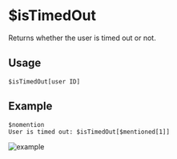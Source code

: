# $isTimedOut
Returns whether the user is timed out or not.

## Usage
```
$isTimedOut[user ID]
```

## Example
```
$nomention
User is timed out: $isTimedOut[$mentioned[1]]
```

![example](https://user-images.githubusercontent.com/94063167/198890460-d44d0699-71f2-4365-9eec-3d18faf6c320.png)


